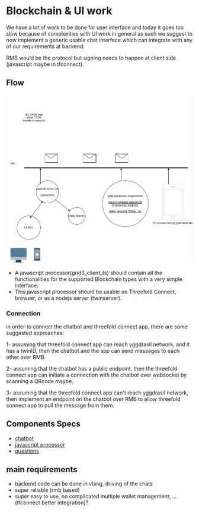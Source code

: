 # Blockchain & UI work

We have a lot of work to be done for user interface and today it goes too slow because of complexities with UI work in general as such we suggest to now implement a generic usable chat interface which can integrate with any of our requirements at backend.

RMB would be the protocol but signing needs to happen at client side (javascript maybe in tfconnect).

## Flow

![chatbot flow](./assets/chatbot.png)

- A javascript processor(grid3_client_ts) should contain all the functionalities for the supported Blockchain types with a very simple interface.
- This javascript processor should be usable on Threefold Connect, browser, or as a nodejs server (twinserver).

### Connection

in order to connect the chatbot and threefold connect app, there are some suggested approaches:

1- assuming that threefold connect app can reach yggdrasil network, and it has a twinID, then the chatbot and the app can send messages to each other over RMB.

2- assuming that the chatbot has a public endpoint, then the threefold connect app can initiate a connection with the chatbot over websocket by scanning a QRcode maybe.

3- assuming that the threefold connect app can't reach yggdrasil network, then implement an endpoint on the chatbot over RMB to allow threefold connect app to pull the message from them.

## Components Specs

- [chatbot](chat_bot_widget.md)
- [javascript processor](javascript_processor.md)
- [questions](questions.md)

## main requirements

- backend code can be done in vlang, driving of the chats
- super reliable (rmb based)
- super easy to use, no complicated multiple wallet management, ... (tfconnect better integration)?
